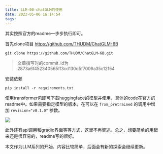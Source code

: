 ```yaml
---
title: LLM-00-chatGLM的使用
date: 2023-05-06 16:14:54
tags:
---
```


其实按照官方的readme一步步执行即可。

首先clone项目 https://github.com/THUDM/ChatGLM-6B 
```shell
git clone https://github.com/THUDM/ChatGLM-6B.git
```

> 文章撰写时的commit_id为2873a6f452340565ff3cd130d5f7009a35c12154


安装依赖
```shell
pip install -r requirements.txt
```


使用transformer包即可下载huggingface的模型并使用，具体的code在官方的readme中。如果需要指定模型的版本，在可以在 `from_pretrained` 的调用中增加 `revision="v0.1.0"` 参数。

![](20230506161935.jpg)

此外还有api调用和gradio界面等等方式，这里不再赘述。总之，想要简单的用起来还是很容易的，readme写的很好。

本文作为LLM系列的开始，内容比较简单，后面会有新的探索会继续更新。